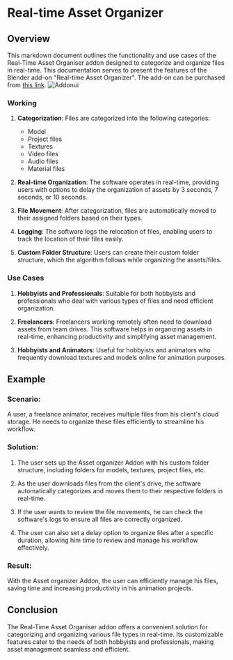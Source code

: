 # Real-time Asset Organizer

## Overview

This markdown document outlines the functionality and use cases of the Real-Time Asset Organiser addon designed to categorize and organize files  in real-time. This documentation serves to present the features of the Blender add-on "Real-time Asset Organizer". The add-on can be purchased from [this link](#). 
![Addonui](https://github.com/Gauravpatil-8/Real-Time-Asset-Organiser/blob/main/Resource/Addonui.png)
### Working

1. **Categorization**: Files are categorized into the following categories:
   - Model
   - Project files
   - Textures
   - Video files
   - Audio files
   - Material files

2. **Real-time Organization**: The software operates in real-time, providing users with options to delay the organization of assets by 3 seconds, 7 seconds, or 10 seconds.

3. **File Movement**: After categorization, files are automatically moved to their assigned folders based on their types.

4. **Logging**: The software logs the relocation of files, enabling users to track the location of their files easily.

5. **Custom Folder Structure**: Users can create their custom folder structure, which the algorithm follows while organizing the assets/files.

### Use Cases

1. **Hobbyists and Professionals**: Suitable for both hobbyists and professionals who deal with various types of files and need efficient organization.

2. **Freelancers**: Freelancers working remotely often need to download assets from team drives. This software helps in organizing assets in real-time, enhancing productivity and simplifying asset management.

3. **Hobbyists and Animators**: Useful for hobbyists and animators who frequently download textures and models online for animation purposes.

## Example

### Scenario:

A user, a freelance animator, receives multiple files from his client's cloud storage. He needs to organize these files efficiently to streamline his workflow.

### Solution:

1. The user sets up the Asset organizer Addon with his custom folder structure, including folders for models, textures, project files, etc.

2. As the user downloads files from the client's drive, the software automatically categorizes and moves them to their respective folders in real-time.

3. If the user wants to review the file movements, he can check the software's logs to ensure all files are correctly organized.

4. The user can also set a delay option to organize files after a specific duration, allowing him time to review and manage his workflow effectively.

### Result:

With the Asset organizer Addon, the user can efficiently manage his files, saving time and increasing productivity in his animation projects.

## Conclusion

The Real-Time Asset Organiser addon offers a convenient solution for categorizing and organizing various file types in real-time. Its customizable features cater to the needs of both hobbyists and professionals, making asset management seamless and efficient.
